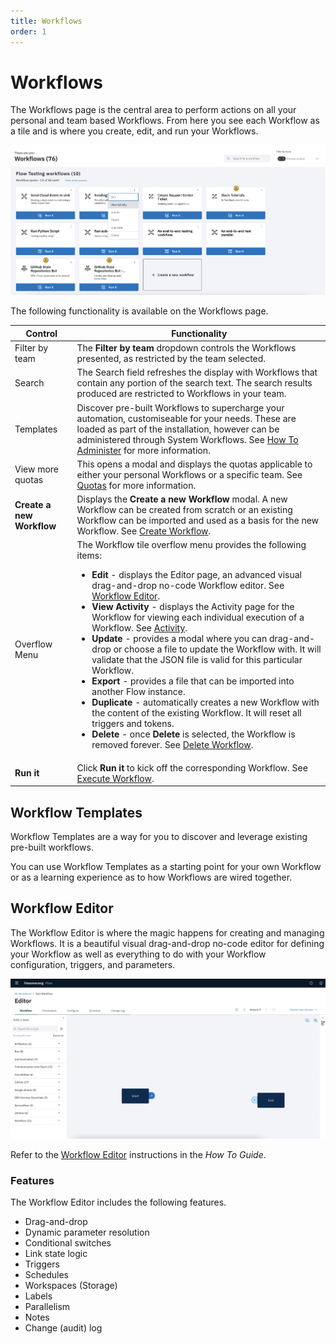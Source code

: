 ```yaml
---
title: Workflows
order: 1
---
```


# Workflows

The Workflows page is the central area to perform actions on all your personal and team based Workflows. From here you see each Workflow as a tile and is where you create, edit, and run your Workflows.

![Workflows Page](./assets/img/workflow-tile-dropdown.png)

The following functionality is available on the Workflows page.

| Control                   | Functionality                                                                                                                                                                                                                                                                                                                                                                                                                                                                                                                                                                                                                                                                                                                                                                                                                                                                                                                                                                 |
| ------------------------- | ----------------------------------------------------------------------------------------------------------------------------------------------------------------------------------------------------------------------------------------------------------------------------------------------------------------------------------------------------------------------------------------------------------------------------------------------------------------------------------------------------------------------------------------------------------------------------------------------------------------------------------------------------------------------------------------------------------------------------------------------------------------------------------------------------------------------------------------------------------------------------------------------------------------------------------------------------------------------------- |
| Filter by team            | The **Filter by team** dropdown controls the Workflows presented, as restricted by the team selected.                                                                                                                                                                                                                                                                                                                                                                                                                                                                                                                                                                                                                                                                                                                                                                                                                                                                         |
| Search                    | The Search field refreshes the display with Workflows that contain any portion of the search text. The search results produced are restricted to Workflows in your team.                                                                                                                                                                                                                                                                                                                                                                                                                                                                                                                                                                                                                                                                                                                                                                                                      |
| Templates                 | Discover pre-built Workflows to supercharge your automation, customiseable for your needs. These are loaded as part of the installation, however can be administered through System Workflows. See [How To Administer](../guides/administer) for more information.                                                                                                                                                                                                                                                                                                                                                                                                                                                                                                                                                                                                                                                                                                            |
| View more quotas          | This opens a modal and displays the quotas applicable to either your personal Workflows or a specific team. See [Quotas](../fundamentals/quotas) for more information.                                                                                                                                                                                                                                                                                                                                                                                                                                                                                                                                                                                                                                                                                                                                                                                                        |
| **Create a new Workflow** | Displays the **Create a new Workflow** modal. A new Workflow can be created from scratch or an existing Workflow can be imported and used as a basis for the new Workflow. See [Create Workflow](../guides/create-Workflow).                                                                                                                                                                                                                                                                                                                                                                                                                                                                                                                                                                                                                                                                                                                                                  |
| Overflow Menu             | The Workflow tile overflow menu provides the following items: <ul><li>**Edit** - displays the Editor page, an advanced visual drag-and-drop no-code Workflow editor. See [Workflow Editor](../guides/Workflow-editor). </li><li>**View Activity** - displays the Activity page for the Workflow for viewing each individual execution of a Workflow. See [Activity](../fundamentals/activity).</li><li>**Update** - provides a modal where you can drag-and-drop or choose a file to update the Workflow with. It will validate that the JSON file is valid for this particular Workflow.</li><li>**Export** - provides a file that can be imported into another Flow instance.</li><li>**Duplicate** - automatically creates a new Workflow with the content of the existing Workflow. It will reset all triggers and tokens.</li><li> **Delete** - once **Delete** is selected, the Workflow is removed forever. See [Delete Workflow](../guides/delete-Workflow).</li><ul> |
| **Run it**                | Click **Run it** to kick off the corresponding Workflow. See [Execute Workflow](../guides/execute-Workflow).                                                                                                                                                                                                                                                                                                                                                                                                                                                                                                                                                                                                                                                                                                                                                                                                                                                                  |

## Workflow Templates

Workflow Templates are a way for you to discover and leverage existing pre-built workflows.

You can use Workflow Templates as a starting point for your own Workflow or as a learning experience as to how Workflows are wired together.

## Workflow Editor

The Workflow Editor is where the magic happens for creating and managing Workflows. It is a beautiful visual drag-and-drop no-code editor for defining your Workflow as well as everything to do with your Workflow configuration, triggers, and parameters.

![Workflow Editor](./assets/img/workflow-designer-home.png)

Refer to the [Workflow Editor](../guides/workflow-editor) instructions in the _How To Guide_.

### Features

The Workflow Editor includes the following features.

- Drag-and-drop
- Dynamic parameter resolution
- Conditional switches
- Link state logic
- Triggers
- Schedules
- Workspaces (Storage)
- Labels
- Parallelism
- Notes
- Change (audit) log
